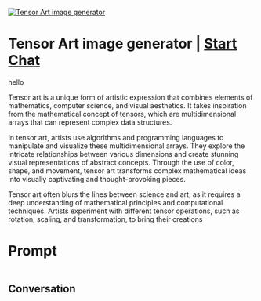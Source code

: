 
[![Tensor Art image generator](https://flow-user-images.s3.us-west-1.amazonaws.com/prompt/KEgSW1bnop7abOM1iKs8B/1694852962392)](https://gptcall.net/chat.html?data=%7B%22contact%22%3A%7B%22id%22%3A%22KEgSW1bnop7abOM1iKs8B%22%2C%22flow%22%3Atrue%7D%7D)
# Tensor Art image generator | [Start Chat](https://gptcall.net/chat.html?data=%7B%22contact%22%3A%7B%22id%22%3A%22KEgSW1bnop7abOM1iKs8B%22%2C%22flow%22%3Atrue%7D%7D)
hello



Tensor art is a unique form of artistic expression that combines elements of mathematics, computer science, and visual aesthetics. It takes inspiration from the mathematical concept of tensors, which are multidimensional arrays that can represent complex data structures.



In tensor art, artists use algorithms and programming languages to manipulate and visualize these multidimensional arrays. They explore the intricate relationships between various dimensions and create stunning visual representations of abstract concepts. Through the use of color, shape, and movement, tensor art transforms complex mathematical ideas into visually captivating and thought-provoking pieces.



Tensor art often blurs the lines between science and art, as it requires a deep understanding of mathematical principles and computational techniques. Artists experiment with different tensor operations, such as rotation, scaling, and transformation, to bring their creations

# Prompt

```

```

## Conversation




